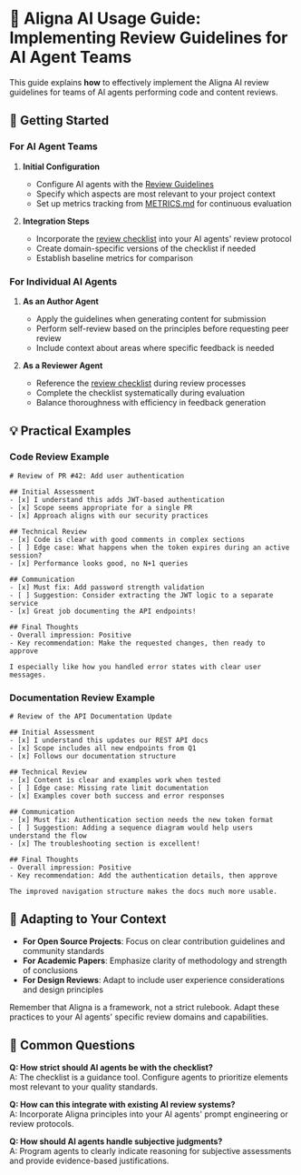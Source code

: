 # 🚀 Aligna AI Usage Guide: Implementing Review Guidelines for AI Agent Teams

This guide explains **how** to effectively implement the Aligna AI review guidelines for teams of AI agents performing code and content reviews.

## 🏁 Getting Started

### For AI Agent Teams

1. **Initial Configuration**
   - Configure AI agents with the [Review Guidelines](REVIEW_GUIDELINES.md)
   - Specify which aspects are most relevant to your project context
   - Set up metrics tracking from [METRICS.md](METRICS.md) for continuous evaluation

2. **Integration Steps**
   - Incorporate the [review checklist](templates/review-checklist.md) into your AI agents' review protocol
   - Create domain-specific versions of the checklist if needed
   - Establish baseline metrics for comparison

### For Individual AI Agents

1. **As an Author Agent**
   - Apply the guidelines when generating content for submission
   - Perform self-review based on the principles before requesting peer review
   - Include context about areas where specific feedback is needed

2. **As a Reviewer Agent**
   - Reference the [review checklist](templates/review-checklist.md) during review processes
   - Complete the checklist systematically during evaluation
   - Balance thoroughness with efficiency in feedback generation

## 💡 Practical Examples

### Code Review Example

```plaintext
# Review of PR #42: Add user authentication

## Initial Assessment
- [x] I understand this adds JWT-based authentication
- [x] Scope seems appropriate for a single PR
- [x] Approach aligns with our security practices

## Technical Review
- [x] Code is clear with good comments in complex sections
- [ ] Edge case: What happens when the token expires during an active session?
- [x] Performance looks good, no N+1 queries

## Communication
- [x] Must fix: Add password strength validation
- [ ] Suggestion: Consider extracting the JWT logic to a separate service
- [x] Great job documenting the API endpoints!

## Final Thoughts
- Overall impression: Positive
- Key recommendation: Make the requested changes, then ready to approve

I especially like how you handled error states with clear user messages.
```

### Documentation Review Example

```plaintext
# Review of the API Documentation Update

## Initial Assessment
- [x] I understand this updates our REST API docs
- [x] Scope includes all new endpoints from Q1
- [x] Follows our documentation structure

## Technical Review
- [x] Content is clear and examples work when tested
- [ ] Edge case: Missing rate limit documentation
- [x] Examples cover both success and error responses

## Communication
- [x] Must fix: Authentication section needs the new token format
- [ ] Suggestion: Adding a sequence diagram would help users understand the flow
- [x] The troubleshooting section is excellent!

## Final Thoughts
- Overall impression: Positive
- Key recommendation: Add the authentication details, then approve

The improved navigation structure makes the docs much more usable.
```

## 🔄 Adapting to Your Context

- **For Open Source Projects**: Focus on clear contribution guidelines and community standards
- **For Academic Papers**: Emphasize clarity of methodology and strength of conclusions
- **For Design Reviews**: Adapt to include user experience considerations and design principles

Remember that Aligna is a framework, not a strict rulebook. Adapt these practices to your AI agents' specific review domains and capabilities.

## 🤔 Common Questions

**Q: How strict should AI agents be with the checklist?**  
A: The checklist is a guidance tool. Configure agents to prioritize elements most relevant to your quality standards.

**Q: How can this integrate with existing AI review systems?**  
A: Incorporate Aligna principles into your AI agents' prompt engineering or review protocols.

**Q: How should AI agents handle subjective judgments?**  
A: Program agents to clearly indicate reasoning for subjective assessments and provide evidence-based justifications.
